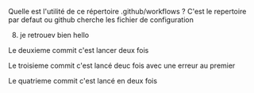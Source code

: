  Quelle est l'utilité de ce
répertoire .github/workflows ? C'est le repertoire par defaut ou github cherche les fichier de configuration

8) je retrouev bien hello

Le deuxieme commit c'est lancer deux fois


Le troisieme commit c'est lancé deuc fois avec une erreur au premier

Le quatrieme commit c'est lancé en deux fois 